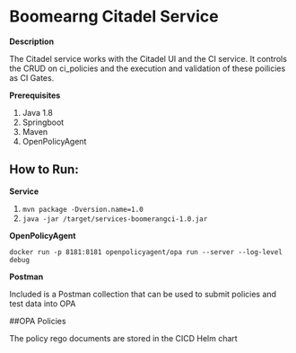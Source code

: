 # Boomearng Citadel Service

**Description**

The Citadel service works with the Citadel UI and the CI service. It controls the CRUD on ci_policies and the execution and validation of these poilicies as CI Gates.

**Prerequisites**

1. Java 1.8 
2. Springboot 
3. Maven
4. OpenPolicyAgent 

## How to Run:

**Service**

1. `mvn package -Dversion.name=1.0`
2. `java -jar /target/services-boomerangci-1.0.jar`

**OpenPolicyAgent**

`docker run -p 8181:8181 openpolicyagent/opa run --server --log-level debug`

**Postman**

Included is a Postman collection that can be used to submit policies and test data into OPA

##OPA Policies

The policy rego documents are stored in the CICD Helm chart

